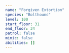 ```yaml
---
name: "Forgiven Extortion"
species: "Bolthound"
level: 100
start_floor: 31
end_floor: 34
patrol: false
mimic: false
abilities: []
---
```


